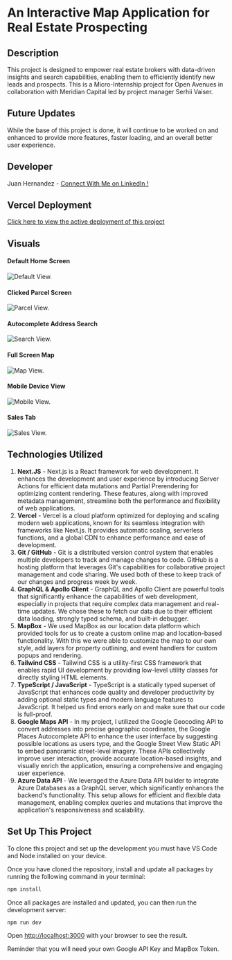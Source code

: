 # An Interactive Map Application for Real Estate Prospecting

## Description
This project is designed to empower real estate brokers with data-driven insights and search capabilities, enabling them to efficiently identify new leads and prospects. This is a Micro-Internship project for Open Avenues in collaboration with Meridian Capital led by project manager Serhii Vaiser.

## Future Updates
While the base of this project is done, it will continue to be worked on and enhanced to provide more features, faster loading, and an overall better user experience.

## Developer

Juan Hernandez - [Connect With Me on LinkedIn !](www.linkedin.com/in/juan-hernandez-80764a24b)

## Vercel Deployment

[Click here to view the active deployment of this project](https://real-estate-map-woad.vercel.app/)

## Visuals
#### Default Home Screen
![Default View.](/public/images/defaultView.png "This is the default view.")
#### Clicked Parcel Screen
![Parcel View.](/public/images/parcelView.png "This is the parcel view.")
#### Autocomplete Address Search
![Search View.](/public/images/searchView.png "This is the search view.")
#### Full Screen Map
![Map View.](/public/images/mapView.png "This is the map view.")
#### Mobile Device View
![Mobile View.](/public/images/mobileView.png "This is the mobile view.")
#### Sales Tab
![Sales View.](/public/images/salesView.png "This is the sales view.")
## Technologies Utilized

1. **Next.JS** - Next.js is a React framework for web development. It enhances the development and user experience by introducing Server Actions for efficient data mutations and Partial Prerendering for optimizing content rendering. These features, along with improved metadata management, streamline both the performance and flexibility of web applications.
2. **Vercel** - Vercel is a cloud platform optimized for deploying and scaling modern web applications, known for its seamless integration with frameworks like Next.js. It provides automatic scaling, serverless functions, and a global CDN to enhance performance and ease of development.
3. **Git / GitHub** - Git is a distributed version control system that enables multiple developers to track and manage changes to code. GitHub is a hosting platform that leverages Git's capabilities for collaborative project management and code sharing. We used both of these to keep track of our changes and progress week by week.
4. **GraphQL & Apollo Client** - GraphQL and Apollo Client are powerful tools that significantly enhance the capabilities of web development, especially in projects that require complex data management and real-time updates. We chose these to fetch our data due to their efficient data loading, strongly typed schema, and built-in debugger. 
5. **MapBox** - We used MapBox as our location data platform which provided tools for us to create a custom online map and location-based functionality. With this we were able to customize the map to our own style, add layers for property outlining, and event handlers for custom popups and rendering.
6. **Tailwind CSS** - Tailwind CSS is a utility-first CSS framework that enables rapid UI development by providing low-level utility classes for directly styling HTML elements.
7. **TypeScript / JavaScript** - TypeScript is a statically typed superset of JavaScript that enhances code quality and developer productivity by adding optional static types and modern language features to JavaScript. It helped us find errors early on and make sure that our code is full-proof.
8. **Google Maps API** - In my project, I utilized the Google Geocoding API to convert addresses into precise geographic coordinates, the Google Places Autocomplete API to enhance the user interface by suggesting possible locations as users type, and the Google Street View Static API to embed panoramic street-level imagery. These APIs collectively improve user interaction, provide accurate location-based insights, and visually enrich the application, ensuring a comprehensive and engaging user experience.
9. **Azure Data API** - We leveraged the Azure Data API builder to integrate Azure Databases as a GraphQL server, which significantly enhances the backend's functionality. This setup allows for efficient and flexible data management, enabling complex queries and mutations that improve the application's responsiveness and scalability.


## Set Up This Project

To clone this project and set up the development you must have VS Code and Node
installed on your device. 

Once you have cloned the repository, install and update all packages by running the following command in your terminal:
```bash
npm install

```
Once all packages are installed and updated, you can then run the development server:

```bash
npm run dev

```

Open [http://localhost:3000](http://localhost:3000) with your browser to see the result.

Reminder that you will need your own Google API Key and MapBox Token.
